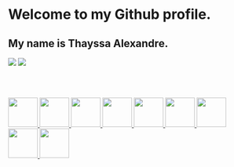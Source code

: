# Welcome to my Github profile.
## My name is Thayssa Alexandre.

<a href = "mailto:allerman3301@gmail.com"><img src="https://img.shields.io/badge/Gmail-D14836?style=for-the-badge&logo=gmail&logoColor=white" target="_blank"></a>
<a href="https://www.linkedin.com/in/thayssa-alexandre/" target="_blank"><img src="https://img.shields.io/badge/-LinkedIn-%230077B5?style=for-the-badge&logo=linkedin&logoColor=white">

<br><br>

 <img width="60px" src="https://cdn.jsdelivr.net/gh/devicons/devicon/icons/linux/linux-original.svg" /> <img width="60px" 
src="https://cdn.jsdelivr.net/gh/devicons/devicon/icons/ruby/ruby-plain-wordmark.svg" /> <img width="60px" src="https://cdn.jsdelivr.net/gh/devicons/devicon/icons/javascript/javascript-original.svg" />  <img width="60px" src="https://cdn.jsdelivr.net/gh/devicons/devicon/icons/html5/html5-plain-wordmark.svg" />  <img img width="60px"  src="https://cdn.jsdelivr.net/gh/devicons/devicon/icons/css3/css3-original-wordmark.svg" />    <img width="60px" src="https://cdn.jsdelivr.net/gh/devicons/devicon/icons/cplusplus/cplusplus-plain.svg" />        <img width="60px" src="https://cdn.jsdelivr.net/gh/devicons/devicon/icons/nodejs/nodejs-original-wordmark.svg" />   <img width="60px" src="https://cdn.jsdelivr.net/gh/devicons/devicon/icons/mysql/mysql-original-wordmark.svg" />     <img width="60px" src="https://cdn.jsdelivr.net/gh/devicons/devicon/icons/postgresql/postgresql-plain.svg" />







